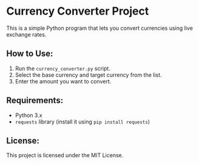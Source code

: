 # Currency Converter Project

This is a simple Python program that lets you convert currencies using live exchange rates.

## How to Use:
1. Run the `currency_converter.py` script.
2. Select the base currency and target currency from the list.
3. Enter the amount you want to convert.

## Requirements:
- Python 3.x
- `requests` library (install it using `pip install requests`)

## License:
This project is licensed under the MIT License.
